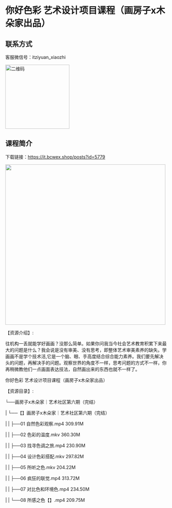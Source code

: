 # 你好色彩 艺术设计项目课程（画房子x木朵家出品）

## 联系方式

客服微信号：itziyuan_xiaozhi

<img src="https://ziyuanyun.oss-cn-guangzhou.aliyuncs.com/common/20240614073449/666b82192834a.jpg" width="200" height="200" alt="二维码">

## 课程简介

下载链接：https://it.bcwex.shop/posts?id=5779

<img src="https://ziyuanyun.oss-cn-guangzhou.aliyuncs.com/yun/20241201164932/674c231ca1d96.jpg" width="500" alt="">

  【资源介绍】:

 往机构一丢就能学好画画？没那么简单。如果你问我当今社会艺术教育积累下来最大的问题是什么？我会说是没有审美、没有思考，即整体艺术审美素养的缺失。学画画不是学个技术活,它是一个脑、眼、手高度结合综合能力素养。我们要先解决头的问题，再解决手的问题。观察世界的角度不一样，思考问题的方式不一样，你再稍微教他们一点画面表达技法，自然画出来的东西也就不一样了。

 你好色彩 艺术设计项目课程（画房子x木朵家出品）



 【资源目录】:

 └──画房子x木朵家｜艺术社区第六期（完结）

 | └──【】画房子x木朵家｜艺术社区第六期（完结）

 | | ├──01 自然色彩观察.mp4 309.91M

 | | ├──02 色彩的温度.mkv 360.30M

 | | ├──03 找寻色调之旅.mp4 230.90M

 | | ├──04 设计色彩搭配.mkv 297.82M

 | | ├──05 所听之色.mkv 204.22M

 | | ├──06 疯狂的联觉.mp4 313.72M

 | | ├──07 对比色和环境色.mp4 234.50M

 | | └──08 所感之色【】.mp4 209.75M

  